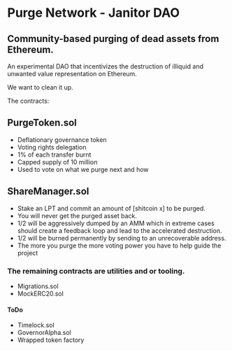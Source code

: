 # Purge Network - Janitor DAO

  ## Community-based purging of dead assets from Ethereum. 

  An experimental DAO that incentivizes the destruction of illiquid and unwanted value representation on Ethereum. 
  
  We want to clean it up.

  The contracts: 
    
  ## PurgeToken.sol
  - Deflationary governance token
  - Voting rights delegation
  - 1% of each transfer burnt
  - Capped supply of 10 million
  - Used to vote on what we purge next and how
  
  ## ShareManager.sol
  - Stake an LPT and commit an amount of [shitcoin x] to be purged.
  - You will never get the purged asset back.
  - 1/2 will be aggressively dumped by an AMM which in extreme cases should create a feedback loop and lead to the accelerated destruction.
  - 1/2 will be burned permanently by sending to an unrecoverable address.
  - The more you purge the more voting power you have to help guide the project
  
### The remaining contracts are utilities and or tooling.

  - Migrations.sol
  - MockERC20.sol

#### ToDo
- Timelock.sol
- GovernorAlpha.sol
- Wrapped token factory  